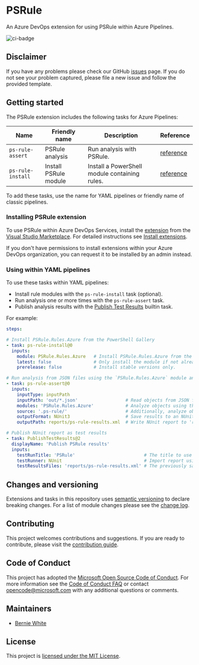 # PSRule

An Azure DevOps extension for using PSRule within Azure Pipelines.

![ci-badge]

## Disclaimer

If you have any problems please check our GitHub [issues] page.
If you do not see your problem captured, please file a new issue and follow the provided template.

## Getting started

The PSRule extension includes the following tasks for Azure Pipelines:

Name                | Friendly name   | Description | Reference
----                | -------------   | ----------- | ---------
`ps-rule-assert`    | PSRule analysis | Run analysis with PSRule. | [reference][ps-rule-assert]
`ps-rule-install`   | Install PSRule module | Install a PowerShell module containing rules. | [reference][ps-rule-install]

To add these tasks, use the name for YAML pipelines or friendly name of classic pipelines.

### Installing PSRule extension

To use PSRule within Azure DevOps Services, install the [extension] from the [Visual Studio Marketplace][extension].
For detailed instructions see [Install extensions][extension-install].

If you don't have permissions to install extensions within your Azure DevOps organization,
you can request it to be installed by an admin instead.

### Using within YAML pipelines

To use these tasks within YAML pipelines:

- Install rule modules with the `ps-rule-install` task (optional).
- Run analysis one or more times with the `ps-rule-assert` task.
- Publish analysis results with the [Publish Test Results](https://docs.microsoft.com/en-us/azure/devops/pipelines/tasks/test/publish-test-results?view=azure-devops&tabs=yaml) builtin task.

For example:

```yaml
steps:

# Install PSRule.Rules.Azure from the PowerShell Gallery
- task: ps-rule-install@0
  inputs:
    module: PSRule.Rules.Azure   # Install PSRule.Rules.Azure from the PowerShell Gallery.
    latest: false                # Only install the module if not already installed.
    prerelease: false            # Install stable versions only.

# Run analysis from JSON files using the `PSRule.Rules.Azure` module and custom rules from `.ps-rule/`.
- task: ps-rule-assert@0
  inputs:
    inputType: inputPath
    inputPath: 'out/*.json'                  # Read objects from JSON files in 'out/'.
    modules: 'PSRule.Rules.Azure'            # Analyze objects using the rules within the PSRule.Rules.Azure PowerShell module.
    source: '.ps-rule/'                      # Additionally, analyze object using custom rules from '.ps-rule/'.
    outputFormat: NUnit3                     # Save results to an NUnit report.
    outputPath: reports/ps-rule-results.xml  # Write NUnit report to 'reports/ps-rule-results.xml'.

# Publish NUnit report as test results
- task: PublishTestResults@2
  displayName: 'Publish PSRule results'
  inputs:
    testRunTitle: 'PSRule'                          # The title to use for the test run.
    testRunner: NUnit                               # Import report using the NUnit format.
    testResultsFiles: 'reports/ps-rule-results.xml' # The previously saved NUnit report.
```

## Changes and versioning

Extensions and tasks in this repository uses [semantic versioning](http://semver.org/) to declare breaking changes.
For a list of module changes please see the [change log].

## Contributing

This project welcomes contributions and suggestions.
If you are ready to contribute, please visit the [contribution guide].

## Code of Conduct

This project has adopted the [Microsoft Open Source Code of Conduct](https://opensource.microsoft.com/codeofconduct/).
For more information see the [Code of Conduct FAQ](https://opensource.microsoft.com/codeofconduct/faq/)
or contact [opencode@microsoft.com](mailto:opencode@microsoft.com) with any additional questions or comments.

## Maintainers

- [Bernie White](https://github.com/BernieWhite)

## License

This project is [licensed under the MIT License][license].

[issues]: https://github.com/Microsoft/PSRule-pipelines/issues
[ci-badge]: https://dev.azure.com/bewhite/PSRule-pipelines/_apis/build/status/PSRule-pipelines-CI?branchName=main
[extension]: https://marketplace.visualstudio.com/items?itemName=bewhite.ps-rule
[extension-install]: https://docs.microsoft.com/en-us/azure/devops/marketplace/install-extension?view=azure-devops&tabs=browser
[ps-rule-assert]: https://github.com/Microsoft/PSRule-pipelines/blob/main/docs/tasks.md#ps-rule-assert
[ps-rule-install]: https://github.com/Microsoft/PSRule-pipelines/blob/main/docs/tasks.md#ps-rule-install
[contribution guide]: https://github.com/Microsoft/PSRule-pipelines/blob/main/CONTRIBUTING.md
[change log]: https://github.com/Microsoft/PSRule-pipelines/blob/main/CHANGELOG.md
[license]: https://github.com/Microsoft/PSRule-pipelines/blob/main/LICENSE
